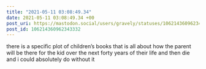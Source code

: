 ```yaml
---
title: "2021-05-11 03:08:49.34"
date: 2021-05-11 03:08:49.34 +00
post_uri: https://mastodon.social/users/gravely/statuses/106214360962343332
post_id: 106214360962343332
---
```

there is a specific plot of children’s books that is all about how the parent will be there for the kid over the next forty years of their life and then die and i could absolutely do without it


